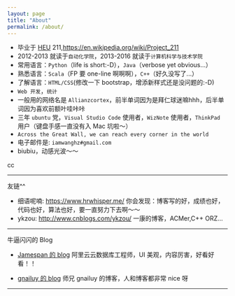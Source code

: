 ```yaml
---
layout: page
title: "About"
permalink: /about/
---
```


<div class="github-card" data-github="Allianzcortex" data-width="400" data-height="" data-theme="default"></div>
<script src="//cdn.jsdelivr.net/github-cards/latest/widget.js"></script>

- 毕业于 [HEU](http://www.hrbeu.edu.cn/) 211,https://en.wikipedia.org/wiki/Project_211
- 2012-2013 就读于`自动化学院`，2013-2016 就读于`计算机科学与技术学院`
- 常用语言：`Python`（life is short:-D），`Java`（verbose yet obvious...）
- 熟悉语言：`Scala`（FP 要 one-line 啊啊啊），`C++`（好久没写了...）
- 了解语言：`HTML/CSS`(修改一下 bootstrap，增添新样式还是没问题的:-D)
- `Web 开发`，`统计`
- 一般用的网络名是 `Allianzcortex`，前半单词因为是拜仁球迷嘛hhh，后半单词因为喜欢前额叶哇咔咔
- 三年 `ubuntu` 党，`Visual Studio Code` 使用者，`WizNote` 使用者，`ThinkPad` 用户（键盘手感一直没有入 Mac 坑啦～）
- `Across the Great Wall, we can reach every corner in the world`
- 电子邮件是: `iamwanghz#gmail.com`
- biubiu，动感光波～～
<!-- 简历：Web版：<a href="/resume.html">点击查看</a>，PDF版：<a href="/resume.pdf">点击查看</a> <del> -->

cc


---

友链^^

- 细语呢喃: https://www.hrwhisper.me/  你会发现：博客写的好，成绩也好，代码也好，算法也好，要一直努力下去啊～～
- ykzou: http://www.cnblogs.com/ykzou/ 一康的博客，ACMer,C++ ORZ...

---

牛逼闪闪的 Blog

- [Jamespan 的 blog](https://blog.jamespan.me/2015/05/17/url-encoding) 阿里云云数据库工程师，UI 美观，内容厉害，好看好看！！

- [gnailuy 的 blog](http://gnailuy.com/) 师兄 gnailuy 的博客，人和博客都非常 nice 呀

---
